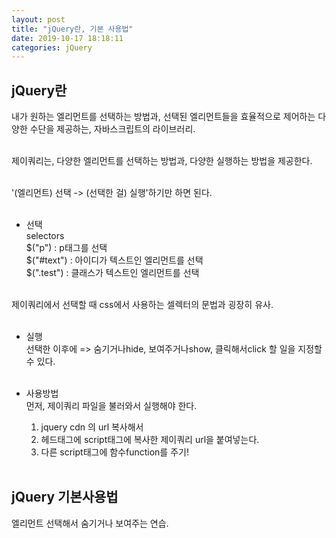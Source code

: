 ```yaml
---
layout: post
title: "jQuery란, 기본 사용법"
date: 2019-10-17 18:18:11
categories: jQuery
---
```

## jQuery란<br>
내가 원하는 엘리먼트를 선택하는 방법과, 선택된 엘리먼트들을 효율적으로 제어하는 다양한 수단을 제공하는, 자바스크립트의 라이브러리.<br><br>

제이쿼리는, 다양한 엘리먼트를 선택하는 방법과, 다양한 실행하는 방법을 제공한다.<br><br>

'(엘리먼트) 선택 -> (선택한 걸) 실행'하기만 하면 된다.<br><br>

* 선택<br>
selectors<br>
$("p")  : p태그를 선택<br>
$("#text")  : 아이디가 텍스트인 엘리먼트를 선택<br>
$(".test")  : 클래스가 텍스트인 엘리먼트를 선택<br><br>


제이쿼리에서 선택할 때 css에서 사용하는 셀렉터의 문법과 굉장히 유사.<br><br>


* 실행<br>
선택한 이후에 => 숨기거나hide, 보여주거나show, 클릭해서click 할 일을 지정할 수 있다.<br><br>

* 사용방법 <br>
먼저, 제이쿼리 파일을 불러와서 실행해야 한다.<br>
	1) jquery cdn 의 url 복사해서<br>
	2) 헤드태그에 script태그에 복사한 제이쿼리 url을 붙여넣는다.<br>
	3) 다른 script태그에 함수function를 주기!<br><br>


## jQuery 기본사용법<br>
엘리먼트 선택해서 숨기거나 보여주는 연습.<br><br>

<script><br>
  $(function(){<br>
    $("#box1").hide();  //아이디 box1을 선택해서 숨기고<br>
    $("#box2").hide();  //아이디 box2를 선택해서 숨기고<br>
    $(".box").show();  //클래스 box를 모두 보여줬다. 결국 두개의 박스가 보여지는 걸로 출력된다.<br>
  });<br>
</script><br>
